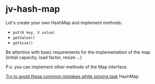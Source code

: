 # jv-hash-map
Let's create your own HashMap and implement methods:
- `put(K key, V value)` 
- `getValue()` 
- `getSize()`

Be attentive with basic requirements for the implementation of the map (initial capacity, load factor, resize ...)

P.s: you can implement other methods of the Map interface.

[Try to avoid these common mistakes while solving task](https://mate-academy.github.io/jv-program-common-mistakes/java-core/hash-map/hash-map)
HashMap
